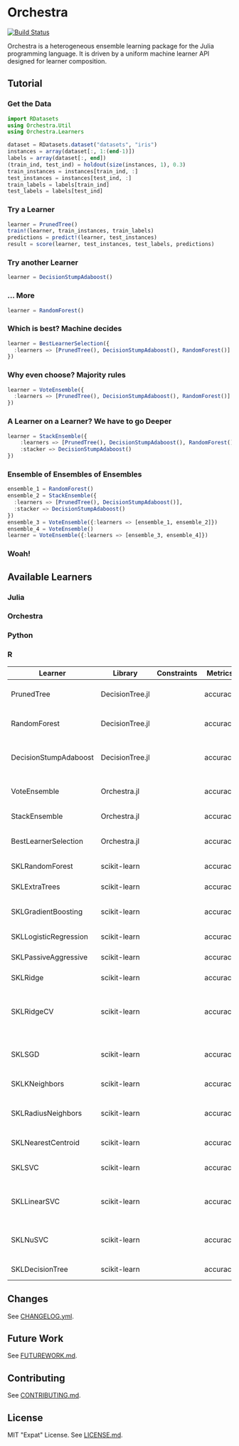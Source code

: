 # Orchestra

[![Build Status](https://travis-ci.org/svs14/Orchestra.jl.svg?branch=master)](https://travis-ci.org/svs14/Orchestra.jl)

Orchestra is a heterogeneous ensemble learning package for the Julia programming
language. It is driven by a uniform machine learner API designed for learner
composition.

## Tutorial

### Get the Data

```julia
import RDatasets
using Orchestra.Util
using Orchestra.Learners

dataset = RDatasets.dataset("datasets", "iris")
instances = array(dataset[:, 1:(end-1)])
labels = array(dataset[:, end])
(train_ind, test_ind) = holdout(size(instances, 1), 0.3)
train_instances = instances[train_ind, :]
test_instances = instances[test_ind, :]
train_labels = labels[train_ind]
test_labels = labels[test_ind]
```

### Try a Learner

```julia
learner = PrunedTree()
train!(learner, train_instances, train_labels)
predictions = predict!(learner, test_instances)
result = score(learner, test_instances, test_labels, predictions)
```

### Try another Learner

```julia
learner = DecisionStumpAdaboost()
```

### ... More

```julia
learner = RandomForest()
```

### Which is best? Machine decides

```julia
learner = BestLearnerSelection({
  :learners => [PrunedTree(), DecisionStumpAdaboost(), RandomForest()]
})
```

### Why even choose? Majority rules

```julia
learner = VoteEnsemble({
  :learners => [PrunedTree(), DecisionStumpAdaboost(), RandomForest()]
})
```

### A Learner on a Learner? We have to go Deeper

```julia
learner = StackEnsemble({
    :learners => [PrunedTree(), DecisionStumpAdaboost(), RandomForest()], 
    :stacker => DecisionStumpAdaboost()
})
```

### Ensemble of Ensembles of Ensembles

```julia
ensemble_1 = RandomForest()
ensemble_2 = StackEnsemble({
  :learners => [PrunedTree(), DecisionStumpAdaboost()], 
  :stacker => DecisionStumpAdaboost()
})
ensemble_3 = VoteEnsemble({:learners => [ensemble_1, ensemble_2]})
ensemble_4 = VoteEnsemble()
learner = VoteEnsemble({:learners => [ensemble_3, ensemble_4]})
```

### Woah!

## Available Learners

### Julia

### Orchestra

### Python


### R


| Learner               | Library         | Constraints | Metrics  | Description                                      |
|-----------------------|-----------------|-------------|----------|--------------------------------------------------|
| PrunedTree            | DecisionTree.jl |             | accuracy | C4.5 Decision Tree.                              |
| RandomForest          | DecisionTree.jl |             | accuracy | C4.5 Random Forest.                              |
| DecisionStumpAdaboost | DecisionTree.jl |             | accuracy | C4.5 Adaboosted Decision Stumps.                 |
| VoteEnsemble          | Orchestra.jl    |             | accuracy | Majority Vote Ensemble.                          |
| StackEnsemble         | Orchestra.jl    |             | accuracy | Stack Ensemble.                                  |
| BestLearnerSelection  | Orchestra.jl    |             | accuracy | Selects best learner out of pool.                |
| SKLRandomForest       | scikit-learn    |             | accuracy | Random Forest.                                   |
| SKLExtraTrees         | scikit-learn    |             | accuracy | Extra-trees.                                     |
| SKLGradientBoosting   | scikit-learn    |             | accuracy | Gradient Boosting Machine.                       |
| SKLLogisticRegression | scikit-learn    |             | accuracy | Logistic Regression.                             |
| SKLPassiveAggressive  | scikit-learn    |             | accuracy | Passive Aggressive.                              |
| SKLRidge              | scikit-learn    |             | accuracy | Ridge classifier.                                |
| SKLRidgeCV            | scikit-learn    |             | accuracy | Ridge classifier with in-built Cross Validation. |
| SKLSGD                | scikit-learn    |             | accuracy | Linear classifiers with SGD training.            |
| SKLKNeighbors         | scikit-learn    |             | accuracy | K Nearest Neighbors                              |
| SKLRadiusNeighbors    | scikit-learn    |             | accuracy | Within Radius Neighbors Vote.                    |
| SKLNearestCentroid    | scikit-learn    |             | accuracy | Nearest Centroid.                                |
| SKLSVC                | scikit-learn    |             | accuracy | C-Support Vector Classifier.                     |
| SKLLinearSVC          | scikit-learn    |             | accuracy | Linear Support Vector Classifier.                |
| SKLNuSVC              | scikit-learn    |             | accuracy | Nu-Support Vector Classifier.                    |
| SKLDecisionTree       | scikit-learn    |             | accuracy | Decision Tree.                                   |
## Changes

See [CHANGELOG.yml](CHANGELOG.yml).

## Future Work

See [FUTUREWORK.md](FUTUREWORK.md).

## Contributing 

See [CONTRIBUTING.md](CONTRIBUTING.md).

## License

MIT "Expat" License. See [LICENSE.md](LICENSE.md).
